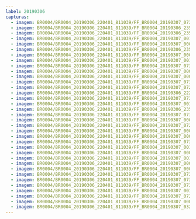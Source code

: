```yaml
---
label: 20190306
capturas:
  - imagem: BR0004/BR0004_20190306_220401_811039/FF_BR0004_20190307_073945_031_0847616.fits_maxpixel.jpg
  - imagem: BR0004/BR0004_20190306_220401_811039/FF_BR0004_20190306_235824_415_0169984.fits_maxpixel.jpg
  - imagem: BR0004/BR0004_20190306_220401_811039/FF_BR0004_20190306_235855_146_0170752.fits_maxpixel.jpg
  - imagem: BR0004/BR0004_20190306_220401_811039/FF_BR0004_20190307_001125_331_0183040.fits_maxpixel.jpg
  - imagem: BR0004/BR0004_20190306_220401_811039/FF_BR0004_20190307_000532_350_0174336.fits_maxpixel.jpg
  - imagem: BR0004/BR0004_20190306_220401_811039/FF_BR0004_20190306_235834_646_0170240.fits_maxpixel.jpg
  - imagem: BR0004/BR0004_20190306_220401_811039/FF_BR0004_20190307_000826_689_0178688.fits_maxpixel.jpg
  - imagem: BR0004/BR0004_20190306_220401_811039/FF_BR0004_20190307_001115_106_0182784.fits_maxpixel.jpg
  - imagem: BR0004/BR0004_20190306_220401_811039/FF_BR0004_20190307_073315_369_0838400.fits_maxpixel.jpg
  - imagem: BR0004/BR0004_20190306_220401_811039/FF_BR0004_20190307_000806_171_0178176.fits_maxpixel.jpg
  - imagem: BR0004/BR0004_20190306_220401_811039/FF_BR0004_20190307_000836_928_0178944.fits_maxpixel.jpg
  - imagem: BR0004/BR0004_20190306_220401_811039/FF_BR0004_20190307_073325_629_0838656.fits_maxpixel.jpg
  - imagem: BR0004/BR0004_20190306_220401_811039/FF_BR0004_20190307_072208_719_0822272.fits_maxpixel.jpg
  - imagem: BR0004/BR0004_20190306_220401_811039/FF_BR0004_20190306_222214_389_0026368.fits_maxpixel.jpg
  - imagem: BR0004/BR0004_20190306_220401_811039/FF_BR0004_20190307_073437_546_0840448.fits_maxpixel.jpg
  - imagem: BR0004/BR0004_20190306_220401_811039/FF_BR0004_20190307_001013_460_0181248.fits_maxpixel.jpg
  - imagem: BR0004/BR0004_20190306_220401_811039/FF_BR0004_20190306_235753_673_0169216.fits_maxpixel.jpg
  - imagem: BR0004/BR0004_20190306_220401_811039/FF_BR0004_20190307_073356_491_0839424.fits_maxpixel.jpg
  - imagem: BR0004/BR0004_20190306_220401_811039/FF_BR0004_20190307_000704_564_0176640.fits_maxpixel.jpg
  - imagem: BR0004/BR0004_20190306_220401_811039/FF_BR0004_20190307_072523_487_0826880.fits_maxpixel.jpg
  - imagem: BR0004/BR0004_20190306_220401_811039/FF_BR0004_20190307_000654_313_0176384.fits_maxpixel.jpg
  - imagem: BR0004/BR0004_20190306_220401_811039/FF_BR0004_20190307_000522_238_0174080.fits_maxpixel.jpg
  - imagem: BR0004/BR0004_20190306_220401_811039/FF_BR0004_20190307_073934_690_0847360.fits_maxpixel.jpg
  - imagem: BR0004/BR0004_20190306_220401_811039/FF_BR0004_20190307_001206_305_0184064.fits_maxpixel.jpg
  - imagem: BR0004/BR0004_20190306_220401_811039/FF_BR0004_20190307_000745_558_0177664.fits_maxpixel.jpg
  - imagem: BR0004/BR0004_20190306_220401_811039/FF_BR0004_20190307_001104_834_0182528.fits_maxpixel.jpg
  - imagem: BR0004/BR0004_20190306_220401_811039/FF_BR0004_20190307_000714_810_0176896.fits_maxpixel.jpg
  - imagem: BR0004/BR0004_20190306_220401_811039/FF_BR0004_20190307_000306_915_0171264.fits_maxpixel.jpg
  - imagem: BR0004/BR0004_20190306_220401_811039/FF_BR0004_20190307_073417_159_0839936.fits_maxpixel.jpg
  - imagem: BR0004/BR0004_20190306_220401_811039/FF_BR0004_20190307_073630_210_0843008.fits_maxpixel.jpg
  - imagem: BR0004/BR0004_20190306_220401_811039/FF_BR0004_20190307_073335_951_0838912.fits_maxpixel.jpg
  - imagem: BR0004/BR0004_20190306_220401_811039/FF_BR0004_20190307_001054_597_0182272.fits_maxpixel.jpg
  - imagem: BR0004/BR0004_20190306_220401_811039/FF_BR0004_20190307_072117_484_0820992.fits_maxpixel.jpg
  - imagem: BR0004/BR0004_20190306_220401_811039/FF_BR0004_20190307_000755_801_0177920.fits_maxpixel.jpg
  - imagem: BR0004/BR0004_20190306_220401_811039/FF_BR0004_20190307_032230_695_0464896.fits_maxpixel.jpg
---
```

